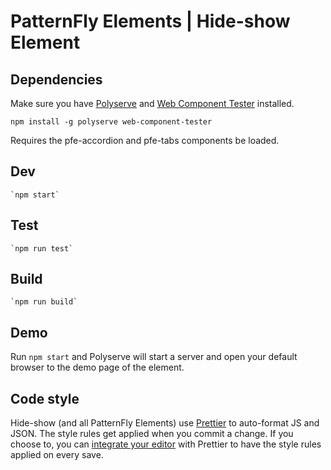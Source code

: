 # PatternFly Elements | Hide-show Element

## Dependencies

Make sure you have [Polyserve][polyserve] and [Web Component Tester][web-component-tester] installed.

    npm install -g polyserve web-component-tester

Requires the pfe-accordion and pfe-tabs components be loaded.

## Dev

    `npm start`

## Test

    `npm run test`

## Build

    `npm run build`

## Demo

Run `npm start` and Polyserve will start a server and open your default browser to the demo page of the element.

## Code style

Hide-show (and all PatternFly Elements) use [Prettier][prettier] to auto-format JS and JSON.  The style rules get applied when you commit a change.  If you choose to, you can [integrate your editor][prettier-ed] with Prettier to have the style rules applied on every save.

[prettier]: https://github.com/prettier/prettier/
[prettier-ed]: https://github.com/prettier/prettier/#editor-integration
[polyserve]: https://github.com/Polymer/polyserve
[web-component-tester]: https://github.com/Polymer/web-component-tester
